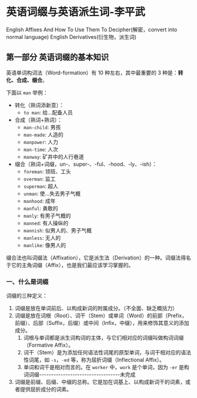 # 英语词缀与英语派生词-李平武

English Affixes And How To Use Them To Decipher(解密，convert into normal language) English Derivatives(衍生物，派生词)

## 第一部分 英语词缀的基本知识

英语单词构词法（Word-formation）有 10 种左右，其中最重要的 3 种是：**转化、合成、缀合**。

下面以 `man` 举例：

- 转化（熟词添新意）：
  - `to man`: 给...配备人员
- 合成（熟词+熟词）：
  - `man-child`: 男孩
  - `man-made`: 人造的
  - `manpower`: 人力
  - `man-time`: 人次
  - `manway`: 矿井中的人行巷道
- 缀合（熟词+词缀，un-、super-、-ful、-hood、-ly、-ish）：
  - `foreman`: 领班、工头
  - `overman`: 监工
  - `superman`: 超人
  - `unman`: 使...失去男子气概
  - `manhood`: 成年
  - `manful`: 勇敢的
  - `manly`: 有男子气概的
  - `manned`: 有人操纵的
  - `mannish`: 似男人的、男子气概
  - `manless`: 无人的
  - `manlike`: 像男人的

缀合法也叫词缀法（Affixation），它是派生法（Derivation）的一种。词缀法得名于它的主角词缀（Affix），也是我们最应该学习掌握的。

### 一、什么是词缀

词缀的三种定义：

1. 词缀是放在单词前后、以构成新词的附属成分。（不全面、缺乏概括力）
2. 词缀是放在词根（Root）、词干（Stem）或单词（Word）的前部（Prefix，前缀）、后部（Suffix，后缀）或中间（Infix，中缀），用来修饰其意义的添加成分。
   1. 词根与单词都是派生词构词的主体，与它们相对应的词缀叫做构词词缀（Formative Affix）。
   2. 词干（Stem）是为添加任何语法性词尾的原型单词，与词干相对应的语法性词尾，如 `-s`，`-ed` 等，称为屈折词缀（Inflectional Affix）。
   3. 单词和词干是相对而言的。在 `worker` 中，`work` 是个单词，因为 `-er` 是构词词缀----------------------------------未完成
5. 词缀是前缀、后缀、中缀的总称。它是加在词基上、以构成新词干的词素，或者提供屈折成分的词素。
